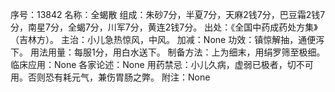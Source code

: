 序号：13842
名称：全蝎散
组成：朱砂7分，半夏7分，天麻2钱7分，巴豆霜2钱7分，南星7分，全蝎7分，川军7分，黄连2钱7分。
出处：《全国中药成药处方集》（吉林方）。
主治：小儿急热惊风，中风。
加减：None
功效：镇惊解抽，通便泻下。
用法用量：每服1分，用白水送下。
制备方法：上为细末，用绢罗筛至极细。
临床应用：None
各家论述：None
用药禁忌：小儿久病，虚弱已极者，切不可用。否则恐有耗元气，兼伤胃肠之弊。
附注：None
